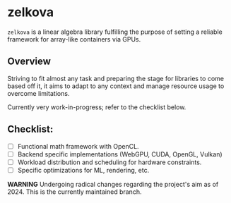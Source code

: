 # zelkova

`zelkova` is a linear algebra library fulfilling the purpose of setting a reliable framework for array-like containers via GPUs. 

## Overview

Striving to fit almost any task and preparing the stage for libraries to come based off it, it aims to adapt to any context and manage resource usage to overcome limitations.

Currently very work-in-progress; refer to the checklist below.

## Checklist: 
- [ ] Functional math framework with OpenCL.
- [ ] Backend specific implementations (WebGPU, CUDA, OpenGL, Vulkan)
- [ ] Workload distribution and scheduling for hardware constraints.
- [ ] Specific optimizations for ML, rendering, etc.

**WARNING** Undergoing radical changes regarding the project's aim as of 2024. This is the currently maintained branch.
